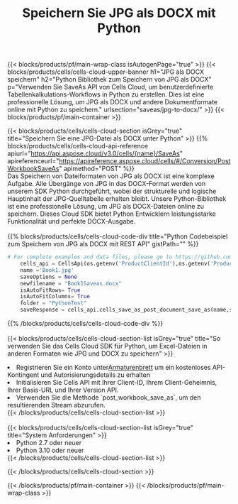 ﻿---
title:  Speichern Sie JPG als DOCX mit Python
description:  Verwendung des Cloud SDK Aspose.Cells für Python zum Speichern von JPG-Formatdateien als DOCX-Formatdateien.
---
{{< blocks/products/pf/main-wrap-class isAutogenPage="true" >}}
{{< blocks/products/cells/cells-cloud-upper-banner h1="JPG als DOCX speichern" h2="Python Bibliothek zum Speichern von JPG als DOCX" p="Verwenden Sie SaveAs API von Cells Cloud, um benutzerdefinierte Tabellenkalkulations-Workflows in Python zu erstellen. Dies ist eine professionelle Lösung, um JPG als DOCX und andere Dokumentformate online mit Python zu speichern." urlsection="saveas/jpg-to-docx/" >}}
{{< blocks/products/pf/main-container >}}

{{< blocks/products/cells/cells-cloud-section isGrey="true" title="Speichern Sie eine JPG-Datei als DOCX unter Python" >}}
{{% blocks/products/cells/cells-cloud-api-reference apiurl="https://api.aspose.cloud/v3.0/cells/{name}/SaveAs" apireferenceurl="https://apireference.aspose.cloud/cells/#/Conversion/PostWorkbookSaveAs" apimethod="POST" %}}
<br/>
Das Speichern von Dateiformaten von JPG als DOCX ist eine komplexe Aufgabe. Alle Übergänge von JPG in das DOCX-Format werden von unserem SDK Python durchgeführt, wobei der strukturelle und logische Hauptinhalt der JPG-Quelltabelle erhalten bleibt. Unsere Python-Bibliothek ist eine professionelle Lösung, um JPG als DOCX-Dateien online zu speichern. Dieses Cloud SDK bietet Python Entwicklern leistungsstarke Funktionalität und perfekte DOCX-Ausgabe.
<br/>
<br/>
{{% blocks/products/cells/cells-cloud-code-div title="Python Codebeispiel zum Speichern von JPG als DOCX mit REST API" gistPath="" %}}
  
```python
# For complete examples and data files, please go to https://github.com/aspose-cells-cloud/aspose-cells-cloud-python/
    cells_api = CellsApi(os.getenv('ProductClientId'),os.getenv('ProductClientSecret'))
    name ='Book1.jpg'    
    saveOptions = None
    newfilename = "Book1Saveas.docx"
    isAutoFitRows= True
    isAutoFitColumns= True
    folder = "PythonTest"
    saveResponse = cells_api.cells_save_as_post_document_save_as(name,save_options=saveOptions, newfilename=(folder +'/' + newfilename),folder=folder)
```
  
{{% /blocks/products/cells/cells-cloud-code-div %}}
<br/>
<br/>
{{< blocks/products/cells/cells-cloud-section-list isGrey="true" title="So verwenden Sie das Cells Cloud SDK für Python, um Excel-Dateien in anderen Formaten wie JPG und DOCX zu speichern" >}}
<li> Registrieren Sie ein Konto unter<a href="https://dashboard.aspose.cloud/">Armaturenbrett</a> um ein kostenloses API-Kontingent und Autorisierungsdetails zu erhalten</li>
<li>Initialisieren Sie Cells API mit Ihrer Client-ID, Ihrem Client-Geheimnis, Ihrer Basis-URL und Ihrer Version API.</li>
<li>Verwenden Sie die Methode `post_workbook_save_as`, um den resultierenden Stream abzurufen.</li>
{{< /blocks/products/cells/cells-cloud-section-list >}}
<br/>
<br/>
{{< blocks/products/cells/cells-cloud-section-list isGrey="true" title="System Anforderungen" >}}
<li>Python 2.7 oder neuer</li>
<li>Python 3.10 oder neuer</li>
{{< /blocks/products/cells/cells-cloud-section-list >}}

{{< /blocks/products/cells/cells-cloud-section >}}

{{< /blocks/products/pf/main-container >}}
{{< /blocks/products/pf/main-wrap-class >}}
